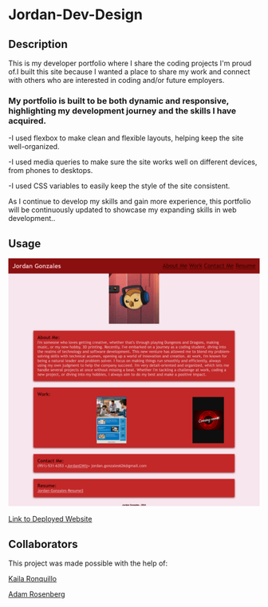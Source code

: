 # Jordan-Dev-Design

## Description

This is my developer portfolio where I share the coding projects I'm proud of.I built this site because I wanted a place to share my work and connect with others who are interested in coding and/or future employers.

### My portfolio is built to be both dynamic and responsive, highlighting my development journey and the skills I have acquired.

-I used flexbox to make clean and flexible layouts, helping keep the site well-organized.

-I used media queries to make sure the site works well on different devices, from phones to desktops.

-I used CSS variables to easily keep the style of the site consistent.

As I continue to develop my skills and gain more experience, this portfolio will be continuously updated to showcase my expanding skills in web development..

## Usage

![screenshotofwebsite](./assets/images/sc-of-website.png)

[Link to Deployed Website](https://jordangwiz.github.io/Jordan-Dev-Design/)

## Collaborators

This project was made possible with the help of:

[Kaila Ronquillo](https://github.com/girlnotfound)

[Adam Rosenberg](https://github.com/AcoderRose)
